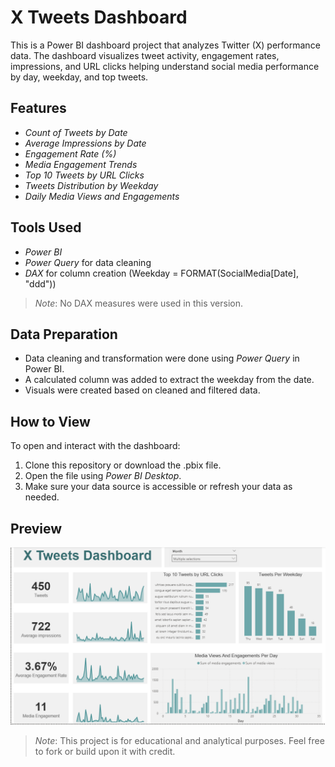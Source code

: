 # X Tweets Dashboard

This is a Power BI dashboard project that analyzes Twitter (X) performance data. The dashboard visualizes tweet activity, engagement rates, impressions, and URL clicks helping understand social media performance by day, weekday, and top tweets.

## Features

- *Count of Tweets by Date*
- *Average Impressions by Date*
- *Engagement Rate (%)*
- *Media Engagement Trends*
- *Top 10 Tweets by URL Clicks*
- *Tweets Distribution by Weekday*
- *Daily Media Views and Engagements*

## Tools Used

- *Power BI*
- *Power Query* for data cleaning
- *DAX* for column creation (Weekday = FORMAT(SocialMedia[Date], "ddd"))

> *Note*: No DAX measures were used in this version.

## Data Preparation

- Data cleaning and transformation were done using *Power Query* in Power BI.
- A calculated column was added to extract the weekday from the date.
- Visuals were created based on cleaned and filtered data.

## How to View

To open and interact with the dashboard:

1. Clone this repository or download the .pbix file.
2. Open the file using *Power BI Desktop*.
3. Make sure your data source is accessible or refresh your data as needed.

## Preview

![Dashboard Preview](X_dashboard_screenshot.png)


> *Note*: This project is for educational and analytical purposes. Feel free to fork or build upon it with credit.
